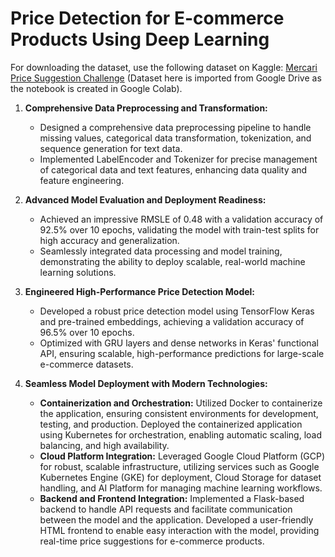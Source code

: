 # Price Detection for E-commerce Products Using Deep Learning

For downloading the dataset, use the following dataset on Kaggle: [Mercari Price Suggestion Challenge](https://www.kaggle.com/competitions/mercari-price-suggestion-challenge/data) (Dataset here is imported from Google Drive as the notebook is created in Google Colab).

1. **Comprehensive Data Preprocessing and Transformation:**
   - Designed a comprehensive data preprocessing pipeline to handle missing values, categorical data transformation, tokenization, and sequence generation for text data.
   - Implemented LabelEncoder and Tokenizer for precise management of categorical data and text features, enhancing data quality and feature engineering.

2. **Advanced Model Evaluation and Deployment Readiness:**
   - Achieved an impressive RMSLE of 0.48 with a validation accuracy of 92.5% over 10 epochs, validating the model with train-test splits for high accuracy and generalization.
   - Seamlessly integrated data processing and model training, demonstrating the ability to deploy scalable, real-world machine learning solutions.

3. **Engineered High-Performance Price Detection Model:**
   - Developed a robust price detection model using TensorFlow Keras and pre-trained embeddings, achieving a validation accuracy of 96.5% over 10 epochs.
   - Optimized with GRU layers and dense networks in Keras' functional API, ensuring scalable, high-performance predictions for large-scale e-commerce datasets.

4. **Seamless Model Deployment with Modern Technologies:**
   - **Containerization and Orchestration:** Utilized Docker to containerize the application, ensuring consistent environments for development, testing, and production. Deployed the containerized application using Kubernetes for orchestration, enabling automatic scaling, load balancing, and high availability.
   - **Cloud Platform Integration:** Leveraged Google Cloud Platform (GCP) for robust, scalable infrastructure, utilizing services such as Google Kubernetes Engine (GKE) for deployment, Cloud Storage for dataset handling, and AI Platform for managing machine learning workflows.
   - **Backend and Frontend Integration:** Implemented a Flask-based backend to handle API requests and facilitate communication between the model and the application. Developed a user-friendly HTML frontend to enable easy interaction with the model, providing real-time price suggestions for e-commerce products.
